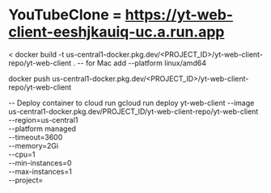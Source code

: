 # YouTubeClone = https://yt-web-client-eeshjkauiq-uc.a.run.app

<
docker build -t us-central1-docker.pkg.dev/<PROJECT_ID>/yt-web-client-repo/yt-web-client .
-- for Mac add --platform linux/amd64

docker push us-central1-docker.pkg.dev/<PROJECT_ID>/yt-web-client-repo/yt-web-client

-- Deploy container to cloud run
gcloud run deploy yt-web-client --image us-central1-docker.pkg.dev/PROJECT_ID/yt-web-client-repo/yt-web-client \
  --region=us-central1 \
  --platform managed \
  --timeout=3600 \
  --memory=2Gi \
  --cpu=1 \
  --min-instances=0 \
  --max-instances=1 \
  --project=<projectID>
  >
